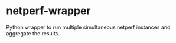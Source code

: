 netperf-wrapper
===============

Python wrapper to run multiple simultaneous netperf instances and aggregate the results.